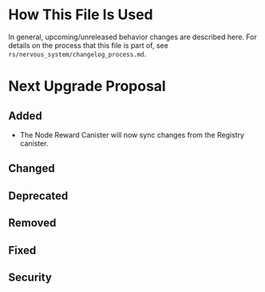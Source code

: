 # How This File Is Used

In general, upcoming/unreleased behavior changes are described here. For details
on the process that this file is part of, see
`rs/nervous_system/changelog_process.md`.

# Next Upgrade Proposal

## Added

* The Node Reward Canister will now sync changes from the Registry canister.

## Changed

## Deprecated

## Removed

## Fixed

## Security
